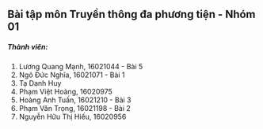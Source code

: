 ## Bài tập môn Truyền thông đa phương tiện - Nhóm 01

##### Thành viên:
1. Lương Quang Mạnh, 16021044 - Bài 5
2. Ngô Đức Nghĩa, 16021071 - Bài 1
3. Tạ Danh Huy
4. Phạm Việt Hoàng, 16020975
5. Hoàng Anh Tuấn, 16021210 - Bài 3
6. Phạm Văn Trọng, 16021198 - Bài 2
7. Nguyễn Hữu Thị Hiếu, 16020956
